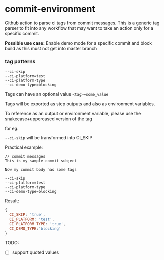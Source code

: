 # commit-environment

Github action to parse ci tags from commit messages. This is a generic tag parser to fit into any workflow that may want to take an action only for a specific commit.

**Possible use case:** Enable demo mode for a specific commit and block build as this must not get into master branch

### tag patterns

```
--ci-skip
--ci-platform=test
--ci-platform-type
--ci-demo-type=blocking
```

Tags can have an optional value `<tag>=some_value`

Tags will be exported as step outputs and also as environment variables.

To reference as an output or environment variable, please use the snakecase+uppercased version of the tag

for eg.

`--ci-skip` will be transformed into CI_SKIP

Practical example:

```
// commit messages
This is my sample commit subject

Now my commit body has some tags

--ci-skip
--ci-platform=test
--ci-platform-type
--ci-demo-type=blocking
```

Result:

```js
{
  CI_SKIP: 'true',
  CI_PLATFORM: 'test',
  CI_PLATFORM_TYPE: 'true',
  CI_DEMO_TYPE:'blocking'
}
```

TODO:

- [ ] support quoted values
